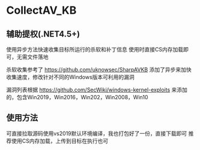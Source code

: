 # CollectAV_KB
## 辅助提权(.NET4.5+)
使用异步方法快速收集目标所运行的杀软和补丁信息
使用时直接CS内存加载即可，无需文件落地

杀软收集参考了 https://github.com/uknowsec/SharpAVKB
添加了异步来加快收集速度，修改针对不同的Windows版本可利用的漏洞

漏洞列表根据 https://github.com/SecWiki/windows-kernel-exploits 
来添加的，包含Win2019，Win2016，Win202，Win2008，Win10

## 使用方法
可直接拉取源码使用vs2019默认环境编译，我也打包好了一份，直接下载即可
推荐使用CS内存加载，上传到目标在执行也可


